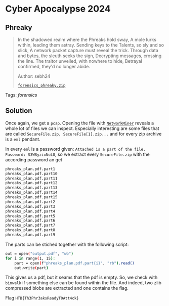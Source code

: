 # Cyber Apocalypse 2024

## Phreaky

> In the shadowed realm where the Phreaks hold sway,
> A mole lurks within, leading them astray.
> Sending keys to the Talents, so sly and so slick,
> A network packet capture must reveal the trick.
> Through data and bytes, the sleuth seeks the sign,
> Decrypting messages, crossing the line.
> The traitor unveiled, with nowhere to hide,
> Betrayal confirmed, they'd no longer abide.
> 
> Author: sebh24
> 
> [`forensics_phreaky.zip`](forensics_phreaky.zip)

Tags: _forensics_

## Solution
Once again, we get a `pcap`. Opening the file with [`NetworkMiner`](https://www.netresec.com/?page=NetworkMiner) reveals a whole lot of files we can inspect. Especially interesting are some files that are called `SecureFile.zip, SecureFile[1].zip...` and for every zip archive is a `eml` pendant. 

In every `eml` is a password given: `Attached is a part of the file. Password: S3W8yzixNoL8`, so we extract every `SecureFile.zip` with the according password an get 

```bash
phreaks_plan.pdf.part1
phreaks_plan.pdf.part10
phreaks_plan.pdf.part11
phreaks_plan.pdf.part12
phreaks_plan.pdf.part13
phreaks_plan.pdf.part14
phreaks_plan.pdf.part15
phreaks_plan.pdf.part2
phreaks_plan.pdf.part3
phreaks_plan.pdf.part4
phreaks_plan.pdf.part5
phreaks_plan.pdf.part6
phreaks_plan.pdf.part7
phreaks_plan.pdf.part8
phreaks_plan.pdf.part9
```

The parts can be stiched together with the following script:

```bash
out = open("output.pdf", "wb")
for i in range(1, 15):
    part = open(f"phreaks_plan.pdf.part{i}", "rb").read()
    out.write(part)
```

This gives us a pdf, but it seams that the pdf is empty. So, we check with `binwalk` if something else can be found within the file. And indeed, two zlib compressed blobs are extracted and one contains the flag.

Flag `HTB{Th3Phr3aksReadyT0Att4ck}`